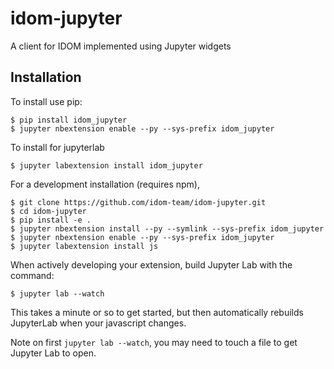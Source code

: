 # idom-jupyter

A client for IDOM implemented using Jupyter widgets

## Installation

To install use pip:

    $ pip install idom_jupyter
    $ jupyter nbextension enable --py --sys-prefix idom_jupyter

To install for jupyterlab

    $ jupyter labextension install idom_jupyter

For a development installation (requires npm),

    $ git clone https://github.com/idom-team/idom-jupyter.git
    $ cd idom-jupyter
    $ pip install -e .
    $ jupyter nbextension install --py --symlink --sys-prefix idom_jupyter
    $ jupyter nbextension enable --py --sys-prefix idom_jupyter
    $ jupyter labextension install js

When actively developing your extension, build Jupyter Lab with the command:

    $ jupyter lab --watch

This takes a minute or so to get started, but then automatically rebuilds JupyterLab when your javascript changes.

Note on first `jupyter lab --watch`, you may need to touch a file to get Jupyter Lab to open.
